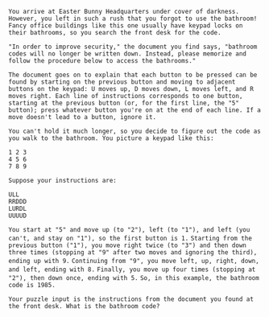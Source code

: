 `You arrive at Easter Bunny Headquarters under cover of darkness. However, you left in such a rush that you forgot to use the bathroom! Fancy office buildings like this one usually have keypad locks on their bathrooms, so you search the front desk for the code.`

`"In order to improve security," the document you find says, "bathroom codes will no longer be written down. Instead, please memorize and follow the procedure below to access the bathrooms."`

`The document goes on to explain that each button to be pressed can be found by starting on the previous button and moving to adjacent buttons on the keypad: U moves up, D moves down, L moves left, and R moves right. Each line of instructions corresponds to one button, starting at the previous button (or, for the first line, the "5" button); press whatever button you're on at the end of each line. If a move doesn't lead to a button, ignore it.`

`You can't hold it much longer, so you decide to figure out the code as you walk to the bathroom. You picture a keypad like this:`

    1 2 3
    4 5 6
    7 8 9
    
`Suppose your instructions are:`

    ULL
    RRDDD
    LURDL
    UUUUD

`You start at "5" and move up (to "2"), left (to "1"), and left (you can't, and stay on "1"), so the first button is 1.`
`Starting from the previous button ("1"), you move right twice (to "3") and then down three times (stopping at "9" after two moves and ignoring the third), ending up with 9.`
`Continuing from "9", you move left, up, right, down, and left, ending with 8.`
`Finally, you move up four times (stopping at "2"), then down once, ending with 5.`
`So, in this example, the bathroom code is 1985.`

`Your puzzle input is the instructions from the document you found at the front desk. What is the bathroom code?`